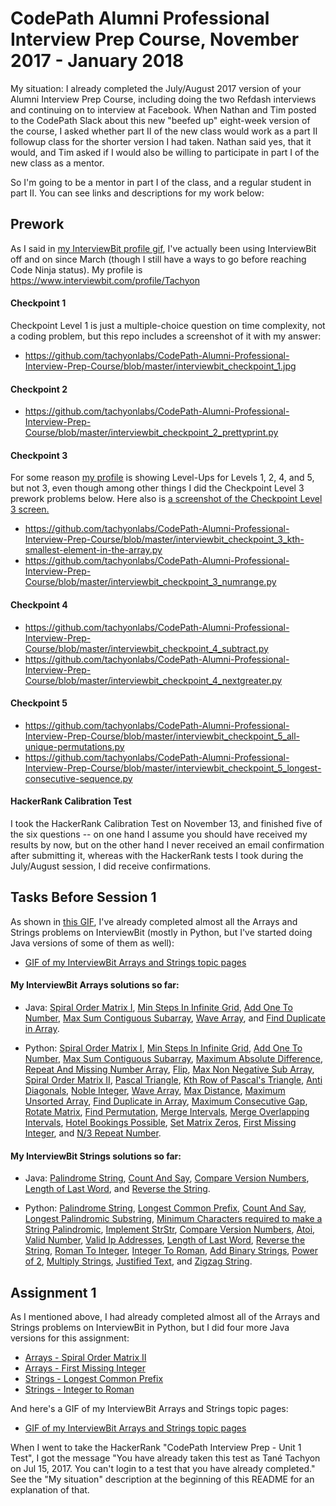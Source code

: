 # CodePath Alumni Professional Interview Prep Course, November 2017 - January 2018

My situation: I already completed the July/August 2017 version of your Alumni Interview Prep Course, including doing the two Refdash interviews and continuing on to interview at Facebook. When Nathan and Tim posted to the CodePath Slack about this new "beefed up" eight-week version of the course, I asked whether part II of the new class would work as a part II followup class for the shorter version I had taken. Nathan said yes, that it would, and Tim asked if I would also be willing to participate in part I of the new class as a mentor. 

So I'm going to be a mentor in part I of the class, and a regular student in part II. You can see links and descriptions for my work below:

## Prework

As I said in [my InterviewBit profile gif](https://github.com/tachyonlabs/CodePath-Alumni-Professional-Interview-Prep-Course/blob/master/interviewbit-profile.gif), I've actually been using InterviewBit off and on since March (though I still have a ways to go before reaching Code Ninja status). My profile is https://www.interviewbit.com/profile/Tachyon

#### Checkpoint 1
Checkpoint Level 1 is just a multiple-choice question on time complexity, not a coding problem, but this repo includes a screenshot of it with my answer:

* https://github.com/tachyonlabs/CodePath-Alumni-Professional-Interview-Prep-Course/blob/master/interviewbit_checkpoint_1.jpg

#### Checkpoint 2
* https://github.com/tachyonlabs/CodePath-Alumni-Professional-Interview-Prep-Course/blob/master/interviewbit_checkpoint_2_prettyprint.py

#### Checkpoint 3
For some reason [my profile](https://www.interviewbit.com/profile/Tachyon) is showing Level-Ups for Levels 1, 2, 4, and 5, but not 3, even though among other things I did the Checkpoint Level 3 prework problems below. Here also is [a screenshot of the Checkpoint Level 3 screen.](https://github.com/tachyonlabs/CodePath-Alumni-Professional-Interview-Prep-Course/blob/master/interviewbit_checkpoint_3.jpg)

* https://github.com/tachyonlabs/CodePath-Alumni-Professional-Interview-Prep-Course/blob/master/interviewbit_checkpoint_3_kth-smallest-element-in-the-array.py
* https://github.com/tachyonlabs/CodePath-Alumni-Professional-Interview-Prep-Course/blob/master/interviewbit_checkpoint_3_numrange.py

#### Checkpoint 4
* https://github.com/tachyonlabs/CodePath-Alumni-Professional-Interview-Prep-Course/blob/master/interviewbit_checkpoint_4_subtract.py
* https://github.com/tachyonlabs/CodePath-Alumni-Professional-Interview-Prep-Course/blob/master/interviewbit_checkpoint_4_nextgreater.py

#### Checkpoint 5
* https://github.com/tachyonlabs/CodePath-Alumni-Professional-Interview-Prep-Course/blob/master/interviewbit_checkpoint_5_all-unique-permutations.py
* https://github.com/tachyonlabs/CodePath-Alumni-Professional-Interview-Prep-Course/blob/master/interviewbit_checkpoint_5_longest-consecutive-sequence.py

#### HackerRank Calibration Test
I took the HackerRank Calibration Test on November 13, and finished five of the six questions -- on one hand I assume you should have received my results by now, but on the other hand I never received an email confirmation after submitting it, whereas with the HackerRank tests I took during the July/August session, I did receive confirmations.

## Tasks Before Session 1

As shown in [this GIF](https://github.com/tachyonlabs/CodePath-Alumni-Professional-Interview-Prep-Course/blob/master/interviewbit-arrays-and-strings-topics.gif), I've already completed almost all the Arrays and Strings problems on InterviewBit (mostly in Python, but I've started doing Java versions of some of them as well):

* [GIF of my InterviewBit Arrays and Strings topic pages](https://github.com/tachyonlabs/CodePath-Alumni-Professional-Interview-Prep-Course/blob/master/interviewbit-arrays-and-strings-topics.gif)

#### My InterviewBit Arrays solutions so far:

* Java: [Spiral Order Matrix I](https://github.com/tachyonlabs/CodePath-Alumni-Professional-Interview-Prep-Course/blob/master/interviewbit-arrays-spiral-order-matrix-i.java), [Min Steps In Infinite Grid](https://github.com/tachyonlabs/CodePath-Alumni-Professional-Interview-Prep-Course/blob/master/interviewbit-arrays-min-steps-in-infinite-grid.java), [Add One To Number](https://github.com/tachyonlabs/CodePath-Alumni-Professional-Interview-Prep-Course/blob/master/interviewbit-arrays-add-one-to-number.java), [Max Sum Contiguous Subarray](https://github.com/tachyonlabs/CodePath-Alumni-Professional-Interview-Prep-Course/blob/master/interviewbit-arrays-max-sum-contiguous-subarray.java), [Wave Array](https://github.com/tachyonlabs/CodePath-Alumni-Professional-Interview-Prep-Course/blob/master/interviewbit-arrays-wave-array.java), and [Find Duplicate in Array](https://github.com/tachyonlabs/CodePath-Alumni-Professional-Interview-Prep-Course/blob/master/interviewbit-arrays-find-duplicate-in-array.java).

* Python: [Spiral Order Matrix I](https://github.com/tachyonlabs/CodePath-Alumni-Professional-Interview-Prep-Course/blob/master/interviewbit-arrays-spiral-order-matrix-i.py), [Min Steps In Infinite Grid](https://github.com/tachyonlabs/CodePath-Alumni-Professional-Interview-Prep-Course/blob/master/interviewbit-arrays-min-steps-in-infinite-grid.py), [Add One To Number](https://github.com/tachyonlabs/CodePath-Alumni-Professional-Interview-Prep-Course/blob/master/interviewbit-arrays-add-one-to-number.py), [Max Sum Contiguous Subarray](https://github.com/tachyonlabs/CodePath-Alumni-Professional-Interview-Prep-Course/blob/master/interviewbit-arrays-max-sum-contiguous-subarray.py), [Maximum Absolute Difference](https://github.com/tachyonlabs/CodePath-Alumni-Professional-Interview-Prep-Course/blob/master/interviewbit-arrays-maximum-absolute-difference.py), [Repeat And Missing Number Array](https://github.com/tachyonlabs/CodePath-Alumni-Professional-Interview-Prep-Course/blob/master/interviewbit-arrays-repeat-and-missing-number-array.py), [Flip](https://github.com/tachyonlabs/CodePath-Alumni-Professional-Interview-Prep-Course/blob/master/interviewbit-arrays-flip.py), [Max Non Negative Sub Array](https://github.com/tachyonlabs/CodePath-Alumni-Professional-Interview-Prep-Course/blob/master/interviewbit-arrays-max-non-negative-subarray.py), [Spiral Order Matrix II](https://github.com/tachyonlabs/CodePath-Alumni-Professional-Interview-Prep-Course/blob/master/interviewbit-arrays-spiral-order-matrix-ii.py), [Pascal Triangle](https://github.com/tachyonlabs/CodePath-Alumni-Professional-Interview-Prep-Course/blob/master/interviewbit-arrays-pascal-triangle.py), [Kth Row of Pascal's Triangle](https://github.com/tachyonlabs/CodePath-Alumni-Professional-Interview-Prep-Course/blob/master/interviewbit-arrays-kth-row-of-pascals-triangle.py), [Anti Diagonals](https://github.com/tachyonlabs/CodePath-Alumni-Professional-Interview-Prep-Course/blob/master/interviewbit-arrays-anti-diagonals.py), [Noble Integer](https://github.com/tachyonlabs/CodePath-Alumni-Professional-Interview-Prep-Course/blob/master/interviewbit-arrays-noble-integer.py), [Wave Array](https://github.com/tachyonlabs/CodePath-Alumni-Professional-Interview-Prep-Course/blob/master/interviewbit-arrays-wave-array.py), [Max Distance](https://github.com/tachyonlabs/CodePath-Alumni-Professional-Interview-Prep-Course/blob/master/interviewbit-arrays-max-distance.py), [Maximum Unsorted Array](https://github.com/tachyonlabs/CodePath-Alumni-Professional-Interview-Prep-Course/blob/master/interviewbit-arrays-maximum-unsorted-subarray.py), [Find Duplicate in Array](https://github.com/tachyonlabs/CodePath-Alumni-Professional-Interview-Prep-Course/blob/master/interviewbit-arrays-find-duplicate-in-array.py), [Maximum Consecutive Gap](https://github.com/tachyonlabs/CodePath-Alumni-Professional-Interview-Prep-Course/blob/master/interviewbit-arrays-maximum-consecutive-gap.py), [Rotate Matrix](https://github.com/tachyonlabs/CodePath-Alumni-Professional-Interview-Prep-Course/blob/master/interviewbit-arrays-rotate-matrix.py), [Find Permutation](https://github.com/tachyonlabs/CodePath-Alumni-Professional-Interview-Prep-Course/blob/master/interviewbit-arrays-find-permutation.py), [Merge Intervals](https://github.com/tachyonlabs/CodePath-Alumni-Professional-Interview-Prep-Course/blob/master/interviewbit-arrays-merge-intervals.py), [Merge Overlapping Intervals](https://github.com/tachyonlabs/CodePath-Alumni-Professional-Interview-Prep-Course/blob/master/interviewbit-arrays-merge-overlapping-intervals.py), [Hotel Bookings Possible](https://github.com/tachyonlabs/CodePath-Alumni-Professional-Interview-Prep-Course/blob/master/interviewbit-arrays-hotel-bookings-possible.py), [Set Matrix Zeros](https://github.com/tachyonlabs/CodePath-Alumni-Professional-Interview-Prep-Course/blob/master/interviewbit-arrays-set-matrix-zeros.py), [First Missing Integer](https://github.com/tachyonlabs/CodePath-Alumni-Professional-Interview-Prep-Course/blob/master/interviewbit-arrays-first-missing-integer.py), and [N/3 Repeat Number](https://github.com/tachyonlabs/CodePath-Alumni-Professional-Interview-Prep-Course/blob/master/interviewbit-arrays-n3-repeat-number.py).

#### My InterviewBit Strings solutions so far:

* Java: [Palindrome String](https://github.com/tachyonlabs/CodePath-Alumni-Professional-Interview-Prep-Course/blob/master/interviewbit-strings-palindrome-string.java), [Count And Say](https://github.com/tachyonlabs/CodePath-Alumni-Professional-Interview-Prep-Course/blob/master/interviewbit-strings-count-and-say.java), [Compare Version Numbers](https://github.com/tachyonlabs/CodePath-Alumni-Professional-Interview-Prep-Course/blob/master/interviewbit-strings-compare-version-numbers.java), [Length of Last Word](https://github.com/tachyonlabs/CodePath-Alumni-Professional-Interview-Prep-Course/blob/master/interviewbit-strings-length-of-last-word.java), and [Reverse the String](https://github.com/tachyonlabs/CodePath-Alumni-Professional-Interview-Prep-Course/blob/master/interviewbit-strings-reverse-the-string.java).

* Python: [Palindrome String](https://github.com/tachyonlabs/CodePath-Alumni-Professional-Interview-Prep-Course/blob/master/interviewbit-strings-palindrome-string.py), [Longest Common Prefix](https://github.com/tachyonlabs/CodePath-Alumni-Professional-Interview-Prep-Course/blob/master/interviewbit-strings-longest-common-prefix.py), [Count And Say](https://github.com/tachyonlabs/CodePath-Alumni-Professional-Interview-Prep-Course/blob/master/interviewbit-strings-count-and-say.py), [Longest Palindromic Substring](https://github.com/tachyonlabs/CodePath-Alumni-Professional-Interview-Prep-Course/blob/master/interviewbit-strings-longest-palindromic-substring.py), [Minimum Characters required to make a String Palindromic](https://github.com/tachyonlabs/CodePath-Alumni-Professional-Interview-Prep-Course/blob/master/interviewbit-strings-minimum-characters-required-to-make-a-string-palindromic.py), [Implement StrStr](https://github.com/tachyonlabs/CodePath-Alumni-Professional-Interview-Prep-Course/blob/master/interviewbit-strings-implement-strstr.py), [Compare Version Numbers](https://github.com/tachyonlabs/CodePath-Alumni-Professional-Interview-Prep-Course/blob/master/interviewbit-strings-compare-version-numbers.py), [Atoi](https://github.com/tachyonlabs/CodePath-Alumni-Professional-Interview-Prep-Course/blob/master/interviewbit-strings-atoi.py), [Valid Number](https://github.com/tachyonlabs/CodePath-Alumni-Professional-Interview-Prep-Course/blob/master/interviewbit-strings-valid-number.py), [Valid Ip Addresses](https://github.com/tachyonlabs/CodePath-Alumni-Professional-Interview-Prep-Course/blob/master/interviewbit-strings-valid-ip-addresses.py), [Length of Last Word](https://github.com/tachyonlabs/CodePath-Alumni-Professional-Interview-Prep-Course/blob/master/interviewbit-strings-length-of-last-word.py), [Reverse the String](https://github.com/tachyonlabs/CodePath-Alumni-Professional-Interview-Prep-Course/blob/master/interviewbit-strings-reverse-the-string.py), [Roman To Integer](https://github.com/tachyonlabs/CodePath-Alumni-Professional-Interview-Prep-Course/blob/master/interviewbit-strings-roman-to-integer.py), [Integer To Roman](https://github.com/tachyonlabs/CodePath-Alumni-Professional-Interview-Prep-Course/blob/master/interviewbit-strings-integer-to-roman.py), [Add Binary Strings](https://github.com/tachyonlabs/CodePath-Alumni-Professional-Interview-Prep-Course/blob/master/interviewbit-strings-add-binary-strings.py), [Power of 2](https://github.com/tachyonlabs/CodePath-Alumni-Professional-Interview-Prep-Course/blob/master/interviewbit-strings-power-of-2.py), [Multiply Strings](https://github.com/tachyonlabs/CodePath-Alumni-Professional-Interview-Prep-Course/blob/master/interviewbit-strings-multiply-strings.py), [Justified Text](https://github.com/tachyonlabs/CodePath-Alumni-Professional-Interview-Prep-Course/blob/master/interviewbit-strings-justified-text.py), and [Zigzag String](https://github.com/tachyonlabs/CodePath-Alumni-Professional-Interview-Prep-Course/blob/master/interviewbit-strings-zigzag-string.py).

## Assignment 1

As I mentioned above, I had already completed almost all of the Arrays and Strings problems on InterviewBit in Python, but I did four more Java versions for this assignment:

* [Arrays - Spiral Order Matrix II](https://github.com/tachyonlabs/CodePath-Alumni-Professional-Interview-Prep-Course/blob/master/interviewbit-arrays-spiral-order-matrix-ii.java)
* [Arrays - First Missing Integer](https://github.com/tachyonlabs/CodePath-Alumni-Professional-Interview-Prep-Course/blob/master/interviewbit-arrays-first-missing-integer.java)
* [Strings - Longest Common Prefix](https://github.com/tachyonlabs/CodePath-Alumni-Professional-Interview-Prep-Course/blob/master/interviewbit-strings-longest-common-prefix.java)
* [Strings - Integer to Roman](https://github.com/tachyonlabs/CodePath-Alumni-Professional-Interview-Prep-Course/blob/master/interviewbit-strings-integer-to-roman.java)

And here's a GIF of my InterviewBit Arrays and Strings topic pages:

* [GIF of my InterviewBit Arrays and Strings topic pages](https://github.com/tachyonlabs/CodePath-Alumni-Professional-Interview-Prep-Course/blob/master/interviewbit-arrays-and-strings-topics.gif)

When I went to take the HackerRank "CodePath Interview Prep - Unit 1 Test", I got the message "You have already taken this test as Tané Tachyon on Jul 15, 2017. You can't login to a test that you have already completed." See the "My situation" description at the beginning of this README for an explanation of that.
